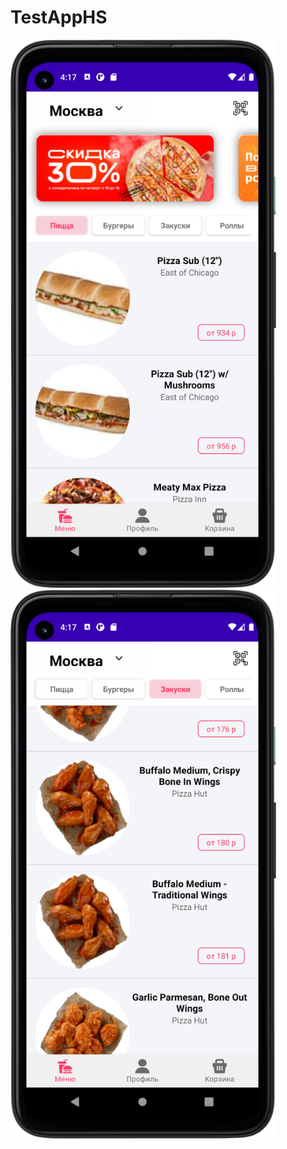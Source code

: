 # TestAppHS

<img src="Screenshot_20220304_161724.png" width="425"/> <img src="Screenshot_20220304_161749.png" width="425"/> 
